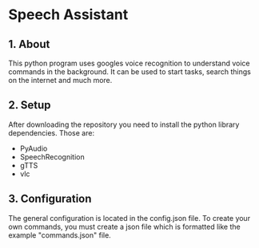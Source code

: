 # Speech Assistant

## 1. About
This python program uses googles voice recognition to understand voice commands in the background. It can be used to start tasks,
search things on the internet and much more.

## 2. Setup
After downloading the repository you need to install the python library dependencies. Those are:
- PyAudio
- SpeechRecognition
- gTTS
- vlc

## 3. Configuration
The general configuration is located in the config.json file.
To create your own commands, you must create a json file which is formatted like the example "commands.json" file.

